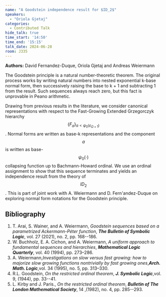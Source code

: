 ```yaml
---
name: "A Goodstein independence result for $ID_2$"
speakers:
  - "Oriola Gjetaj"
categories:
  - Contributed Talk
hide_talk: true
time_start: '14:50'
time_end: '15:15'
talk_date: 2024-06-28
room: J335
---
```


**Authors:** David Fernandez-Duque, Oriola Gjetaj and Andreas Weiermann












The Goodstein principle is a natural number-theoretic theorem. The original process works by writing natural numbers into nested exponential k-base normal form, then successively raising the base to k + 1 and subtracting 1 from the result. Such sequences always reach zero, but this fact is unprovable in Peano arithmetic.   

Drawing from previous results in the literature, we consider canonical representations with respect to the Fast-Growing Extended Grzegorczyk hierarchy 
$$\{F_{a}\}_{a<\psi_0(\varepsilon_{\Omega+1})}$$. Normal forms are written as base-k representations and the component $$a$$ is written as base-$$\psi_0(\cdot)$$ collapsing function up to Bachmann-Howard ordinal. We use an ordinal assignment to show that this sequence terminates and yields an independence result from the theory of $$ID_2$$.
This is part of joint work with A. Weiermann and D. Fern\'andez-Duque on exploring normal form notations for the Goodstein principle.


## Bibliography


1. T. Arai, S. Wainer, and A. Weiermann, _Goodstein sequences based on a parametrized Ackermann-Péter function_, **_The Bulletin of Symbolic Logic_**, vol. 27 (2021), no. 2, pp. 168--186.
2. W. Buchholz, E. A. Cichon, and A. Weiermann, _A uniform approach to fundamental sequences and hierarchies_, **_Mathematical Logic Quarterly_**, vol. 40 (1994), pp. 273–286.
3. A. Weiermann,_Investigations on slow versus fast growing: how to majorize slow growing functions nontrivially by fast growing ones_,**_Arch. Math. Logic_**,vol. 34 (1995), no. 5, pp. 313–330.
4. R.L. Goodstein, _On the restricted ordinal theorem_, **_J. Symbolic Logic_**,vol. 9,  (1944),  pp. 33--41. 
5. L. Kirby and J. Paris., _On the restricted ordinal theorem_, **_Bulletin of The London Mathematical Society_**, 14 ,(1982), no. 4, pp. 285--293. 






